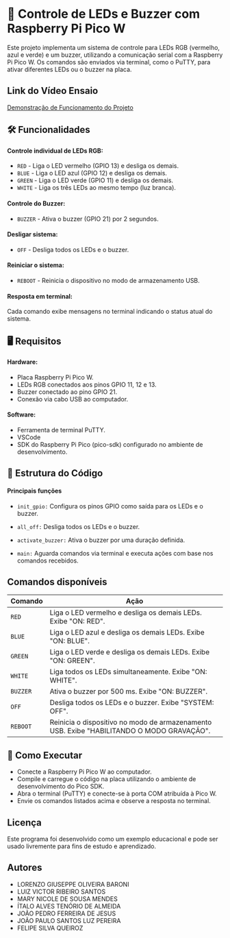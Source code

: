 # 🚀 Controle de LEDs e Buzzer com Raspberry Pi Pico W

Este projeto implementa um sistema de controle para LEDs RGB (vermelho, azul e verde) e um buzzer, utilizando a comunicação serial com a Raspberry Pi Pico W. Os comandos são enviados via terminal, como o PuTTY, para ativar diferentes LEDs ou o buzzer na placa.

## Link do Vídeo Ensaio

[Demonstração de Funcionamento do Projeto](https://www.youtube.com/watch?v=MYEgqEFYRBc)

## 🛠️ Funcionalidades

#### Controle individual de LEDs RGB:

- ```RED``` - Liga o LED vermelho (GPIO 13) e desliga os demais.
- ```BLUE``` - Liga o LED azul (GPIO 12) e desliga os demais.
- ```GREEN``` - Liga o LED verde (GPIO 11) e desliga os demais.
- ```WHITE``` - Liga os três LEDs ao mesmo tempo (luz branca).

#### Controle do Buzzer:

- ```BUZZER``` - Ativa o buzzer (GPIO 21) por 2 segundos.

#### Desligar sistema:

- ```OFF``` - Desliga todos os LEDs e o buzzer.

#### Reiniciar o sistema:

- ```REBOOT``` - Reinicia o dispositivo no modo de armazenamento USB.

#### Resposta em terminal:

Cada comando exibe mensagens no terminal indicando o status atual do sistema.

## 🖥️ Requisitos

#### Hardware:

- Placa Raspberry Pi Pico W.
- LEDs RGB conectados aos pinos GPIO 11, 12 e 13.
- Buzzer conectado ao pino GPIO 21.
- Conexão via cabo USB ao computador.

#### Software:

- Ferramenta de terminal PuTTY.
- VSCode
- SDK do Raspberry Pi Pico (pico-sdk) configurado no ambiente de desenvolvimento.

## 📂 Estrutura do Código

#### Principais funções

- ```init_gpio:``` Configura os pinos GPIO como saída para os LEDs e o buzzer.

- ```all_off:``` Desliga todos os LEDs e o buzzer.

- ```activate_buzzer:``` Ativa o buzzer por uma duração definida.

- ```main:``` Aguarda comandos via terminal e executa ações com base nos comandos recebidos.

## Comandos disponíveis

| Comando   | Ação                                                                 |
|-----------|----------------------------------------------------------------------|
| ```RED```  | Liga o LED vermelho e desliga os demais LEDs. Exibe "ON: RED".       |
| ```BLUE```      | Liga o LED azul e desliga os demais LEDs. Exibe "ON: BLUE".          |
| ```GREEN```     | Liga o LED verde e desliga os demais LEDs. Exibe "ON: GREEN".        |
| ```WHITE```    | Liga todos os LEDs simultaneamente. Exibe "ON: WHITE".               |
| ```BUZZER```    | Ativa o buzzer por 500 ms. Exibe "ON: BUZZER".                       |
| ```OFF```       | Desliga todos os LEDs e o buzzer. Exibe "SYSTEM: OFF".               |
| ```REBOOT```    | Reinicia o dispositivo no modo de armazenamento USB. Exibe "HABILITANDO O MODO GRAVAÇÃO". |


## 🧪 Como Executar

- Conecte a Raspberry Pi Pico W ao computador.
- Compile e carregue o código na placa utilizando o ambiente de desenvolvimento do Pico SDK.
- Abra o terminal (PuTTY) e conecte-se à porta COM atribuída à Pico W.
- Envie os comandos listados acima e observe a resposta no terminal.

## Licença

Este programa foi desenvolvido como um exemplo educacional e pode ser usado livremente para fins de estudo e aprendizado.

## Autores

- LORENZO GIUSEPPE OLIVEIRA BARONI
- LUIZ VICTOR RIBEIRO SANTOS
- MARY NICOLE DE SOUSA MENDES
- ÍTALO ALVES TENÓRIO DE ALMEIDA
- JOÃO PEDRO FERREIRA DE JESUS
- JOÃO PAULO SANTOS LUZ PEREIRA
- FELIPE SILVA QUEIROZ
